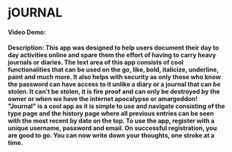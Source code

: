 # jOURNAL
#### Video Demo:  <URL HERE>
#### Description: This app was designed to help users document their day to day activities online and spare them the effort of having to carry heavy journals or diaries. The text area of this app consists of cool functionalities that can be used on the go, like, bold, italicize, underline, paint and much more. It also helps with security as only those who know the password can have access to it unlike a diary or a journal that can be stolen. It can't be stolen, it is fire proof and can only be destroyed by the owner or when we have the internet apocalypse or amargeddon! "Journal" is a cool app as it is simple to use and navigate consisting of the type page and the history page where all previous entries can be seen with the most recent by date on the top. To use the app, register with a unique username, password and email. On successful registration, you are good to go. You can now write down your thoughts, one stroke at a time. 